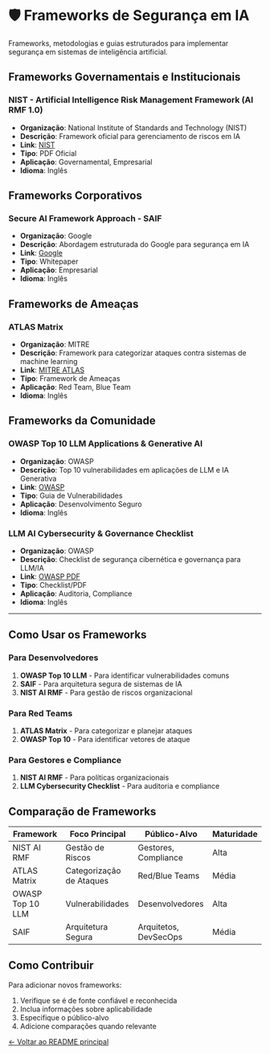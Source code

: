 # 🛡️ Frameworks de Segurança em IA

Frameworks, metodologias e guias estruturados para implementar segurança em sistemas de inteligência artificial.

## Frameworks Governamentais e Institucionais

### **NIST - Artificial Intelligence Risk Management Framework (AI RMF 1.0)**
- **Organização**: National Institute of Standards and Technology (NIST)
- **Descrição**: Framework oficial para gerenciamento de riscos em IA
- **Link**: [NIST](https://nvlpubs.nist.gov/nistpubs/ai/NIST.AI.100-1.pdf)
- **Tipo**: PDF Oficial
- **Aplicação**: Governamental, Empresarial
- **Idioma**: Inglês

## Frameworks Corporativos

### **Secure AI Framework Approach - SAIF**
- **Organização**: Google
- **Descrição**: Abordagem estruturada do Google para segurança em IA
- **Link**: [Google](https://services.google.com/fh/files/blogs/google_secure_ai_framework_approach.pdf)
- **Tipo**: Whitepaper
- **Aplicação**: Empresarial
- **Idioma**: Inglês

## Frameworks de Ameaças

### **ATLAS Matrix**
- **Organização**: MITRE
- **Descrição**: Framework para categorizar ataques contra sistemas de machine learning
- **Link**: [MITRE ATLAS](https://atlas.mitre.org/matrices/ATLAS)
- **Tipo**: Framework de Ameaças
- **Aplicação**: Red Team, Blue Team
- **Idioma**: Inglês

## Frameworks da Comunidade

### **OWASP Top 10 LLM Applications & Generative AI**
- **Organização**: OWASP
- **Descrição**: Top 10 vulnerabilidades em aplicações de LLM e IA Generativa
- **Link**: [OWASP](https://genai.owasp.org/)
- **Tipo**: Guia de Vulnerabilidades
- **Aplicação**: Desenvolvimento Seguro
- **Idioma**: Inglês

### **LLM AI Cybersecurity & Governance Checklist**
- **Organização**: OWASP
- **Descrição**: Checklist de segurança cibernética e governança para LLM/IA
- **Link**: [OWASP PDF](https://owasp.org/www-project-top-10-for-large-language-model-applications/llm-top-10-governance-doc/LLM_AI_Security_and_Governance_Checklist-v1.pdf)
- **Tipo**: Checklist/PDF
- **Aplicação**: Auditoria, Compliance
- **Idioma**: Inglês

---

## Como Usar os Frameworks

### Para Desenvolvedores
1. **OWASP Top 10 LLM** - Para identificar vulnerabilidades comuns
2. **SAIF** - Para arquitetura segura de sistemas de IA
3. **NIST AI RMF** - Para gestão de riscos organizacional

### Para Red Teams
1. **ATLAS Matrix** - Para categorizar e planejar ataques
2. **OWASP Top 10** - Para identificar vetores de ataque

### Para Gestores e Compliance
1. **NIST AI RMF** - Para políticas organizacionais
2. **LLM Cybersecurity Checklist** - Para auditoria e compliance

## Comparação de Frameworks

| Framework | Foco Principal | Público-Alvo | Maturidade |
|-----------|----------------|--------------|------------|
| NIST AI RMF | Gestão de Riscos | Gestores, Compliance | Alta |
| ATLAS Matrix | Categorização de Ataques | Red/Blue Teams | Média |
| OWASP Top 10 LLM | Vulnerabilidades | Desenvolvedores | Alta |
| SAIF | Arquitetura Segura | Arquitetos, DevSecOps | Média |

## Como Contribuir

Para adicionar novos frameworks:
1. Verifique se é de fonte confiável e reconhecida
2. Inclua informações sobre aplicabilidade
3. Especifique o público-alvo
4. Adicione comparações quando relevante

[← Voltar ao README principal](../../README.md)
